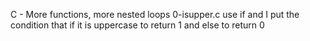 C - More functions, more nested loops
  	0-isupper.c
		use if and I put the condition that if it is uppercase to return 1 and else to return 0